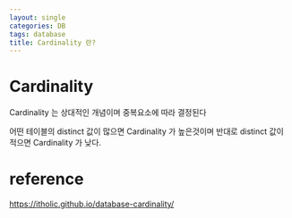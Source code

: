```yaml
---
layout: single
categories: DB
tags: database
title: Cardinality 란?
---
```

# Cardinality
Cardinality 는 상대적인 개념이며 중복요소에 따라 결정된다

어떤 테이블의 distinct 값이 많으면 Cardinality 가 높은것이며 반대로 distinct 값이 적으면 Cardinality 가 낮다.


# reference 
<https://itholic.github.io/database-cardinality/>